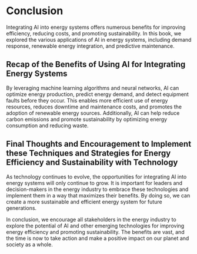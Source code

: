 # Conclusion

Integrating AI into energy systems offers numerous benefits for improving efficiency, reducing costs, and promoting sustainability. In this book, we explored the various applications of AI in energy systems, including demand response, renewable energy integration, and predictive maintenance.

Recap of the Benefits of Using AI for Integrating Energy Systems
----------------------------------------------------------------

By leveraging machine learning algorithms and neural networks, AI can optimize energy production, predict energy demand, and detect equipment faults before they occur. This enables more efficient use of energy resources, reduces downtime and maintenance costs, and promotes the adoption of renewable energy sources. Additionally, AI can help reduce carbon emissions and promote sustainability by optimizing energy consumption and reducing waste.

Final Thoughts and Encouragement to Implement these Techniques and Strategies for Energy Efficiency and Sustainability with Technology
--------------------------------------------------------------------------------------------------------------------------------------

As technology continues to evolve, the opportunities for integrating AI into energy systems will only continue to grow. It is important for leaders and decision-makers in the energy industry to embrace these technologies and implement them in a way that maximizes their benefits. By doing so, we can create a more sustainable and efficient energy system for future generations.

In conclusion, we encourage all stakeholders in the energy industry to explore the potential of AI and other emerging technologies for improving energy efficiency and promoting sustainability. The benefits are vast, and the time is now to take action and make a positive impact on our planet and society as a whole.